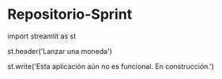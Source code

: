 # Repositorio-Sprint

import streamlit as st

st.header('Lanzar una moneda')

st.write('Esta aplicación aún no es funcional. En construcción.')

